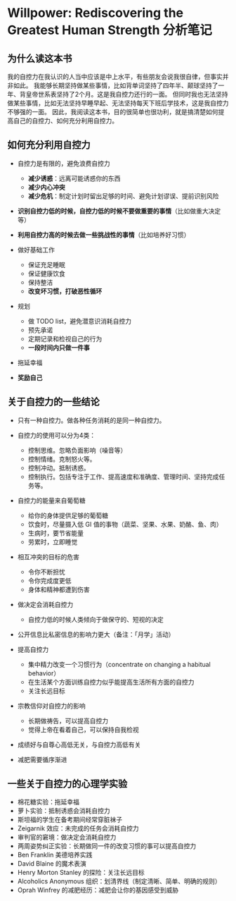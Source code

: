 # Willpower: Rediscovering the Greatest Human Strength 分析笔记

## 为什么读这本书

我的自控力在我认识的人当中应该是中上水平，有些朋友会说我很自律，但事实并非如此。
我能够长期坚持做某些事情，比如背单词坚持了四年半、颠球坚持了一年、背皇帝世系表坚持了2个月。这是我自控力还行的一面。
但同时我也无法坚持做某些事情，比如无法坚持早睡早起、无法坚持每天下班后学技术，这是我自控力不够强的一面。
因此，我阅读这本书，目的很简单也很功利，就是搞清楚如何提高自己的自控力、如何充分利用自控力。

## 如何充分利用自控力

- 自控力是有限的，避免浪费自控力
  - **减少诱惑**：远离可能诱惑你的东西
  - **减少内心冲突**
  - **减少危机**：制定计划时留出足够的时间、避免计划谬误、提前识别风险

- **识别自控力低的时候，自控力低的时候不要做重要的事情**（比如做重大决定等）

- **利用自控力高的时候去做一些挑战性的事情**（比如培养好习惯）

- 做好基础工作
  - 保证充足睡眠
  - 保证健康饮食
  - 保持整洁
  - **改变坏习惯，打破恶性循环**

- 规划
  - 做 TODO list，避免潜意识消耗自控力
  - 预先承诺
  - 定期记录和检视自己的行为
  - **一段时间内只做一件事**

- 拖延幸福

- **奖励自己**

## 关于自控力的一些结论

- 只有一种自控力。做各种任务消耗的是同一种自控力。

- 自控力的使用可以分为4类：
  - 控制思维。忽略负面影响（噪音等）
  - 控制情绪。克制怒火等。
  - 控制冲动。抵制诱惑。
  - 控制执行。包括专注于工作、提高速度和准确度、管理时间、坚持完成任务等。

- 自控力的能量来自葡萄糖
  - 给你的身体提供足够的葡萄糖
  - 饮食时，尽量摄入低 GI 值的事物（蔬菜、坚果、水果、奶酪、鱼、肉）
  - 生病时，要节省能量
  - 劳累时，立即睡觉

- 相互冲突的目标的危害
  - 令你不断担忧
  - 令你完成度更低
  - 身体和精神都遭到伤害

- 做决定会消耗自控力
  - 自控力低的时候人类倾向于做保守的、短视的决定

- 公开信息比私密信息的影响力更大（备注：「月学」活动）

- 提高自控力
  - 集中精力改变一个习惯行为（concentrate on changing a habitual behavior）
  - 在生活某个方面训练自控力似乎能提高生活所有方面的自控力
  - 关注长远目标

- 宗教信仰对自控力的影响
  - 长期做祷告，可以提高自控力
  - 觉得上帝在看着自己，可以保持自我检视

- 成绩好与自尊心高低无关，与自控力高低有关

- 减肥需要循序渐进

## 一些关于自控力的心理学实验

- 棉花糖实验：拖延幸福
- 萝卜实验：抵制诱惑会消耗自控力
- 斯坦福的学生在备考期间经常穿脏袜子
- Zeigarnik 效应：未完成的任务会消耗自控力
- 审判官的窘境：做决定会消耗自控力
- 两周姿势纠正实验：长期做同一件的改变习惯的事可以提高自控力
- Ben Franklin 美德培养实践
- David Blaine 的魔术表演
- Henry Morton Stanley 的探险：关注长远目标
- Alcoholics Anonymous 组织：划清界线（制定清晰、简单、明确的规则）
- Oprah Winfrey 的减肥经历：减肥会让你的基因感受到威胁
